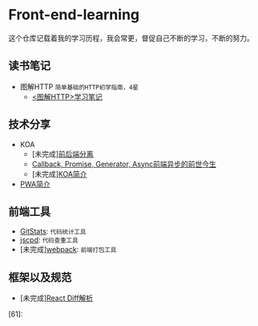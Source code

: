 # Front-end-learning
这个仓库记载着我的学习历程，我会常更，督促自己不断的学习，不断的努力。

## 读书笔记
- 图解HTTP `简单基础的HTTP初学指南，4星`
    - [<图解HTTP>学习笔记](1)

## 技术分享
- KOA
    - [未完成][前后端分离](41)
    - [Callback, Promise, Generator, Async前端异步的前世今生](42)
    - [未完成][KOA简介](43)
- [PWA简介](44)

## 前端工具
- [GitStats](21): `代码统计工具`
- [jscpd](22): `代码查重工具`
- [未完成][webpack](23): `前端打包工具`

## 框架以及规范
- [未完成][React Diff解析](61) 

[1]: /读书笔记/<图解HTTP>学习笔记.md

[21]: ./前端工具/GitStats.md
[22]: ./前端工具/jscpd.md

[41]: ./技术分享/KOA/前后端分离.md
[42]: ./技术分享/KOA/前端异步的逐渐进化.md
[44]: ./技术分享/PWA/PWA简介.md

[61]: 

